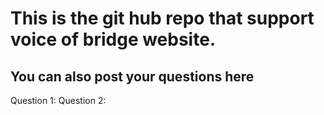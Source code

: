 # This is the git hub repo that support voice of bridge website.
## You can also post your questions here
Question 1:
Question 2:
